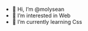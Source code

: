 - 👋 Hi, I’m @molysean
- 👀 I’m interested in  Web
- 🌱 I’m currently learning Css

<!---
molysean/molysean is a ✨ special ✨ repository because its `README.md` (this file) appears on your GitHub profile.
You can click the Preview link to take a look at your changes.
--->
